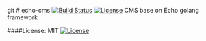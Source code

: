 git # echo-cms [![Build Status](https://travis-ci.org/mrLSD/rust-tutorials.svg?branch=master)](https://travis-ci.org/mrLSD/rust-tutorials) [![License](http://img.shields.io/badge/license-mit-blue.svg?style=flat-square)](https://raw.githubusercontent.com/mrLSD/rust-tutorials/master/LICENSE)
CMS base on Echo golang framework

####License: MIT [![License](http://img.shields.io/badge/license-mit-blue.svg?style=flat-square)](https://raw.githubusercontent.com/mrLSD/rust-tutorials/master/LICENSE)
